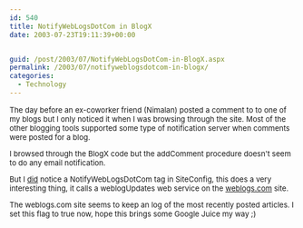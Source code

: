 ```yaml
---
id: 540
title: NotifyWebLogsDotCom in BlogX
date: 2003-07-23T19:11:39+00:00


guid: /post/2003/07/NotifyWebLogsDotCom-in-BlogX.aspx
permalink: /2003/07/notifyweblogsdotcom-in-blogx/
categories:
  - Technology
---
```

<body xmlns="http://www.w3.org/1999/xhtml">
    <font size="2"> 
    <p>
        The day before an ex-coworker&#160;friend (Nimalan) posted a comment to to one of
        my blogs but I only noticed it when I was browsing through the site. Most of the other
        blogging tools supported some type of notification server when comments were posted
        for a blog. 
    </p>
    <p>
        I browsed through the BlogX code but the addComment procedure doesn't seem to do any
        email notification. 
    </p>
    <p>
        But I <u>did</u> notice a NotifyWebLogsDotCom tag in SiteConfig, this does a very
        interesting thing, it calls a weblogUpdates web service on the <a href="http://www.weblogs.com">weblogs.com</a> site. 
    </p>
    <p>
        The weblogs.com site seems to keep an log of the most recently posted articles. I
        set this flag to true now, hope this brings some Google Juice my way ;)<font size="2"> </font>
    </p>
    </font>
</body>